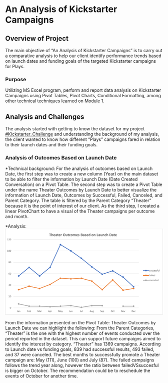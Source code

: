 # An Analysis of Kickstarter Campaigns

## Overview of Project

The main objective of “An Analysis of Kickstarter Campaigns” is to carry out a comparative analysis to help our client identify performance trends based on launch dates and funding goals of the targeted Kickstarter campaigns for Plays. 

### Purpose

Utilizing MS Excel program, perform and report data analysis on Kickstarter Campaigns using Pivot Tables, Pivot Charts, Conditional Formatting, among other technical techniques learned on Module 1.

## Analysis and Challenges

The analysis started with getting to know the dataset for my project [#Kickstarter_Challenge](https://github.com/chocoplace/kickstarter-analysis/blob/main/Kickstarter_Challenge.zip) and understanding the background of my analysis, the client wanted to know how different “Plays” campaigns fared in relation to their launch dates and their funding goals.

### Analysis of Outcomes Based on Launch Date

*Technical background: For the analysis of outcomes based on Launch Date, the first step was to create a new column (Year) on the main dataset to be able to filter the information by Launch Date (Date Created Conversation) on a Pivot Table. The second step was to create a Pivot Table under the name Theater Outcomes by Launch Date to better visualize the information of Launch Date, Outcomes by Successful, Failed, Canceled, and Parent Category. The table is filtered by the Parent Category “Theater” because it is the point of interest of our client. As the third step, I created a linear PivotChart to have a visual of the Theater campaigns per outcome and month. 

*Analysis: 
![Theater_Outcomes_vs_Launch](https://github.com/chocoplace/kickstarter-analysis/blob/main/Resources/Theater_Outcomes_vs_Launch.png)

From the information presented on the Pivot Table: Theater Outcomes by Launch Date we can highlight the following: 
From the Parent Categories, “Theater” is the one with the highest number of events conducted over the period reported in the dataset. This can support future campaigns aimed to identify the interest by category.
“Theater” has 1369 campaigns. According to Launch date vs funding goals, 839 had successful results, 493 failed, and 37 were canceled. 
The best months to successfully promote a Theater campaign are: May (111), June (100) and July (87). 
The failed campaigns follows the trend year along, however the ratio between failedVSsuccesful is bigger on October. The recommendation could be to reschedule the events of October for another time. 

